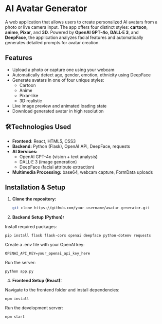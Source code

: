 # AI Avatar Generator

A web application that allows users to create personalized AI avatars from a photo or live camera input. The app offers four distinct styles: **cartoon**, **anime**, **Pixar**, and **3D**. Powered by **OpenAI GPT-4o**, **DALL·E 3**, and **DeepFace**, the application analyzes facial features and automatically generates detailed prompts for avatar creation.

## Features

- Upload a photo or capture one using your webcam
- Automatically detect age, gender, emotion, ethnicity using DeepFace
- Generate avatars in one of four unique styles:
  - Cartoon
  - Anime
  - Pixar-like
  - 3D realistic
- Live image preview and animated loading state
- Download generated avatar in high resolution

## 🛠Technologies Used

- **Frontend:** React, HTML5, CSS3
- **Backend:** Python (Flask), OpenAI API, DeepFace, requests
- **AI Services:**
  - OpenAI GPT-4o (vision + text analysis)
  - DALL·E 3 (image generation)
  - DeepFace (facial attribute extraction)
- **Multimedia Processing:** base64, webcam capture, FormData uploads

## Installation & Setup

1. **Clone the repository:**
   ```bash
   git clone https://github.com/your-username/avatar-generator.git

2. **Backend Setup (Python):**

  Install required packages:
  
    pip install flask flask-cors openai deepface python-dotenv requests
  Create a .env file with your OpenAI key:
  
    OPENAI_API_KEY=your_openai_api_key_here
  Run the server:
  
    python app.py

4. **Frontend Setup (React):**


  Navigate to the frontend folder and install dependencies:
  
    npm install
  Run the development server:
    
    npm start

